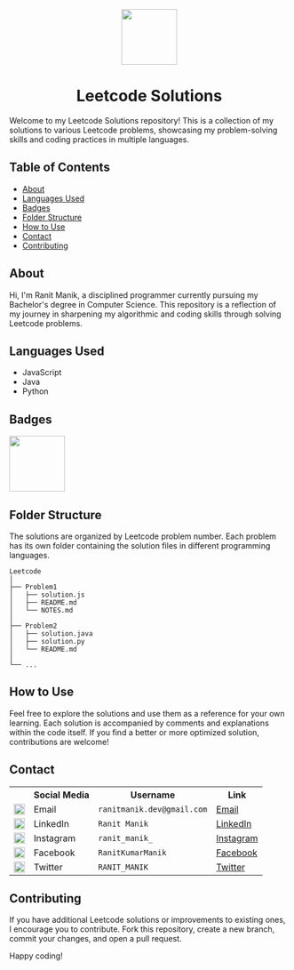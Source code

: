 <div align="center">  
    <img width=100 src="https://media.licdn.com/dms/image/D4D22AQElIVtkwHR4tw/feedshare-shrink_2048_1536/0/1695699880455?e=2147483647&v=beta&t=djRzmP7psR7CdH-j5C4nTWl-Ov7rJLkf9ggeY2ATs8k">
    <h1>Leetcode Solutions</h1>
</div>

Welcome to my Leetcode Solutions repository! This is a collection of my solutions to various Leetcode problems, showcasing my problem-solving skills and coding practices in multiple languages.

## Table of Contents

- [About](#about)
- [Languages Used](#languages-used)
- [Badges](#badges)
- [Folder Structure](#folder-structure)
- [How to Use](#how-to-use)
- [Contact](#contact)
- [Contributing](#contributing)

## About

Hi, I'm Ranit Manik, a disciplined programmer currently pursuing my Bachelor's degree in Computer Science. This repository is a reflection of my journey in sharpening my algorithmic and coding skills through solving Leetcode problems.

## Languages Used

- JavaScript
- Java
- Python

## Badges

<div>
    <img width=100 src = "https://assets.leetcode.com/static_assets/marketing/2024-50.gif">    
</div>

## Folder Structure

The solutions are organized by Leetcode problem number. Each problem has its own folder containing the solution files in different programming languages.

```
Leetcode
│
├── Problem1
│   ├── solution.js
│   ├── README.md
│   └── NOTES.md
│
├── Problem2
│   ├── solution.java
│   ├── solution.py
│   └── README.md
│
└── ...
```

## How to Use

Feel free to explore the solutions and use them as a reference for your own learning. Each solution is accompanied by comments and explanations within the code itself. If you find a better or more optimized solution, contributions are welcome!

## Contact

<table>
  <tr>
    <th></th>
    <th>Social Media</th>
    <th>Username</th>
    <th>Link</th>
  </tr>
  <tr>
    <td><img src="https://cdn4.iconfinder.com/data/icons/social-media-logos-6/512/112-gmail_email_mail-512.png" width="20" /></td>
    <td>Email</td>
    <td><code>ranitmanik.dev@gmail.com</code></td>
    <td><a href="mailto:ranitmanik.dev@gmail.com" target="_blank">Email</a></td>
  </tr>
  <tr>
    <td><img src="https://upload.wikimedia.org/wikipedia/commons/thumb/c/ca/LinkedIn_logo_initials.png/480px-LinkedIn_logo_initials.png" width="20" /></td>
    <td>LinkedIn</td>
    <td><code>Ranit Manik</code></td>
    <td><a href="https://www.linkedin.com/in/ranit-manik/" target="_blank">LinkedIn</a></td>
  </tr>
  <tr>
    <td><img src="https://upload.wikimedia.org/wikipedia/commons/thumb/a/a5/Instagram_icon.png/600px-Instagram_icon.png" width="20" /></td>
    <td>Instagram</td>
    <td><code>ranit_manik_</code></td>
    <td><a href="https://www.instagram.com/ranit_manik_/" target="_blank">Instagram</a></td>
  </tr>
  <tr>
    <td><img src="https://upload.wikimedia.org/wikipedia/commons/6/6c/Facebook_Logo_2023.png" width="20" /></td>
    <td>Facebook</td>
    <td><code>RanitKumarManik</code></td>
    <td><a href="https://www.facebook.com/RanitKumarManik/" target="_blank">Facebook</a></td>
  </tr>
  <tr>
    <td><img src="https://upload.wikimedia.org/wikipedia/commons/thumb/6/6f/Logo_of_Twitter.svg/512px-Logo_of_Twitter.svg.png" width="20" /></td>
    <td>Twitter</td>
    <td><code>RANIT_MANIK</code></td>
    <td><a href="https://twitter.com/RANIT_MANIK" target="_blank">Twitter</a></td>
  </tr>
</table>

## Contributing

If you have additional Leetcode solutions or improvements to existing ones, I encourage you to contribute. Fork this repository, create a new branch, commit your changes, and open a pull request.

Happy coding!
